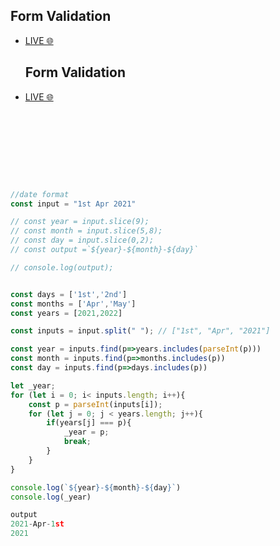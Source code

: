 
## Form Validation
- [LIVE 🌐](https://apsarabishwokarma.github.io/Javascript-snippet/frontend/form)


  ## Form Validation
- [LIVE 🌐](https://apsarabishwokarma.github.io/Javascript-snippet/frontend/meeting-reservation)


```js









//date format
const input = "1st Apr 2021"

// const year = input.slice(9);
// const month = input.slice(5,8);
// const day = input.slice(0,2);
// const output =`${year}-${month}-${day}`

// console.log(output);


const days = ['1st','2nd']
const months = ['Apr','May']
const years = [2021,2022]

const inputs = input.split(" "); // ["1st", "Apr", "2021"]

const year = inputs.find(p=>years.includes(parseInt(p)))
const month = inputs.find(p=>months.includes(p))
const day = inputs.find(p=>days.includes(p))

let _year;
for (let i = 0; i< inputs.length; i++){
    const p = parseInt(inputs[i]);
    for (let j = 0; j < years.length; j++){
        if(years[j] === p){
            _year = p;
            break;
        }
    }
}

console.log(`${year}-${month}-${day}`)
console.log(_year)

output
2021-Apr-1st
2021
```

